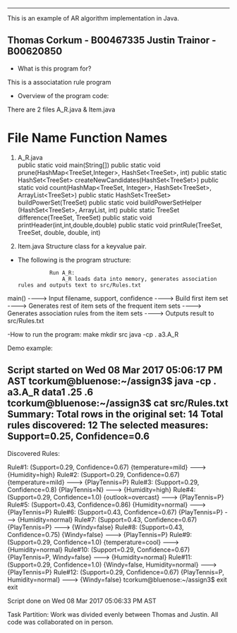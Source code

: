 ---------------------------------------------------------------------------------------------
This is an example of AR algorithm implementation in Java.

Thomas Corkum - B00467335
Justin Trainor - B00620850
---------------------------------------------------------------------------------------------

- What is this program for?

 This is a associatation rule program

 
- Overview of the program code:

There are 2 files A_R.java & Item.java

File Name					Function Names
===============================================================================================
1. A_R.java					
					public static void main(String[])
					public static void prune(HashMap<TreeSet<Item>,Integer>, HashSet<TreeSet<Item>>, int) 
					public static HashSet<TreeSet<Item>> createNewCandidates(HashSet<TreeSet<Item>>) 
					public static void count(HashMap<TreeSet<Item>, Integer>, HashSet<TreeSet<Item>>, ArrayList<TreeSet<Item>>)
					public static HashSet<TreeSet<Item>> buildPowerSet(TreeSet<Item>)
					public static void buildPowerSetHelper (HashSet<TreeSet<Item>>, ArrayList<Item>, int)
					public static TreeSet<Item> difference(TreeSet<Item>, TreeSet<Item>)
					public static void printHeader(int,int,double,double)
					public static void printRule(TreeSet<Item>, TreeSet<Item>, double, double, int) 
									
2. Item.java
					Structure class for a keyvalue pair. 




- The following is the  program structure:
				
				Run A_R:
					A_R loads data into memory, generates association rules and outputs text to src/Rules.txt

main()	----> Input filename, support, confidence
		----> Build first item set
		----> Generates rest of item sets of the frequent item sets
		----> Generates association rules from the item sets 
		----> Outputs result to src/Rules.txt 



-How to run the program:
	make 
	mkdir src
	java -cp . a3.A_R <data file> <support rate> <coonfidence rate> 
	
Demo example: 

Script started on Wed 08 Mar 2017 05:06:17 PM AST
tcorkum@bluenose:~/assign3$ java -cp . a3.A_R data1 .25 .6
tcorkum@bluenose:~/assign3$ cat src/Rules.txt 
Summary:
Total rows in the original set: 14
Total rules discovered: 12
The selected measures: Support=0.25, Confidence=0.6
-------------------------------------------------
Discovered Rules: 

Rule#1: (Support=0.29, Confidence=0.67)
{temperature=mild} ---> {Humidity=high}
Rule#2: (Support=0.29, Confidence=0.67)
{temperature=mild} ---> {PlayTennis=P}
Rule#3: (Support=0.29, Confidence=0.8)
{PlayTennis=N} ---> {Humidity=high}
Rule#4: (Support=0.29, Confidence=1.0)
{outlook=overcast} ---> {PlayTennis=P}
Rule#5: (Support=0.43, Confidence=0.86)
{Humidity=normal} ---> {PlayTennis=P}
Rule#6: (Support=0.43, Confidence=0.67)
{PlayTennis=P} ---> {Humidity=normal}
Rule#7: (Support=0.43, Confidence=0.67)
{PlayTennis=P} ---> {Windy=false}
Rule#8: (Support=0.43, Confidence=0.75)
{Windy=false} ---> {PlayTennis=P}
Rule#9: (Support=0.29, Confidence=1.0)
{temperature=cool} ---> {Humidity=normal}
Rule#10: (Support=0.29, Confidence=0.67)
{PlayTennis=P, Windy=false} ---> {Humidity=normal}
Rule#11: (Support=0.29, Confidence=1.0)
{Windy=false, Humidity=normal} ---> {PlayTennis=P}
Rule#12: (Support=0.29, Confidence=0.67)
{PlayTennis=P, Humidity=normal} ---> {Windy=false}
tcorkum@bluenose:~/assign3$ exit
exit

Script done on Wed 08 Mar 2017 05:06:33 PM AST


Task Partition:
    Work was divided evenly between Thomas and Justin. All code was collaborated on in person.
